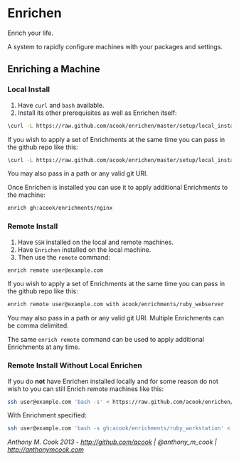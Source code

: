 Enrichen
========

Enrich your life.

A system to rapidly configure machines with your packages and settings.


Enriching a Machine
-------------------


### Local Install

1. Have `curl` and `bash` available.
2. Install its other prerequisites as well as Enrichen itself:

~~~sh
\curl -L https://raw.github.com/acook/enrichen/master/setup/local_install | bash
~~~

If you wish to apply a set of Enrichments at the same time you can pass in the github repo like this:

~~~sh
\curl -L https://raw.github.com/acook/enrichen/master/setup/local_install | bash -s gh:acook/enrichments/ruby_workstation
~~~

You may also pass in a path or any valid git URI.

Once Enrichen is installed you can use it to apply additional Enrichments to the machine:

~~~sh
enrich gh:acook/enrichments/nginx
~~~


### Remote Install

1. Have `SSH` installed on the local and remote machines.
2. Have `Enrichen` installed on the local machine.
3. Then use the `remote` command:

~~~sh
enrich remote user@example.com
~~~

If you wish to apply a set of Enrichments at the same time you can pass in the github repo like this:

~~~sh
enrich remote user@example.com with acook/enrichments/ruby_webserver
~~~

You may also pass in a path or any valid git URI. Multiple Enrichments can be comma delimited.

The same `enrich remote` command can be used to apply additional Enrichments at any time.


### Remote Install Without Local Enrichen

If you do **not** have Enrichen installed locally and for some reason do not wish to you can still Enrich remote machines like this:

~~~sh
ssh user@example.com 'bash -s' < https://raw.github.com/acook/enrichen/master/setup/remote_install
~~~

With Enrichment specified:

~~~sh
ssh user@example.com 'bash -s gh:acook/enrichments/ruby_workstation' < https://raw.github.com/acook/enrichen/master/remote_install.bash
~~~


*Anthony M. Cook 2013 - http://github.com/acook | @anthony_m_cook | http://anthonymcook.com*

